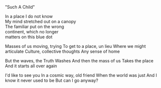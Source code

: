 "Such A Child"

In a place I do not know  
My mind stretched out on a canopy  
The familiar put on the wrong  
continent, which no longer  
matters on this blue dot  

Masses of us moving, trying
To get to a place, un lieu
Where we might articulate
Culture, collective thoughts
Any sense of home

But the waves, the Truth
Washes
And then the mass of us
Takes the place
And it starts all over again

I'd like to see you
In a cosmic way, old friend
When the world was just
And I know it never used to be
But can I go anyway?